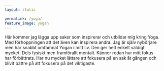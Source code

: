 ```yaml
---
layout: static

permalink: /yoga/
feature_image: yogan
---
```


Här kommer jag lägga upp saker som inspirerar och utbildar mig kring Yoga.
Med förhoppningen att det även kan inspirera andra. Jag är själv nybörjare men har snabbt omfamnat Yogan i mitt liv.
Den ger helt enkelt väldigt mycket. Dels fysiskt men framförallt mentalt. Känner redan hur mitt fokus har förbättrats.
Har nu mycket lättare att fokusera på en sak åt gången och blivit bättre på att fokusera på det viktigaste.
